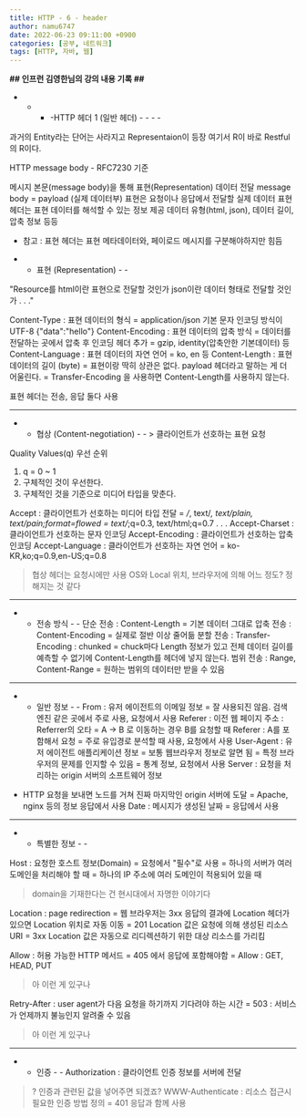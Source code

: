 ```yaml
---
title: HTTP - 6 - header
author: namu6747
date: 2022-06-23 09:11:00 +0900
categories: [공부, 네트워크]
tags: [HTTP, 자바, 웹]
---
```


**## 인프런 김영한님의 강의 내용 기록 ##**

- - - -HTTP 헤더 1 (일반 헤더) - - - -

과거의 Entity라는 단어는 사라지고
Representaion이 등장
여기서 R이 바로 Restful의 R이다.

HTTP
message body - RFC7230 기준

메시지 본문(message body)을 통해 표현(Representation) 데이터 전달
message body = payload (실제 데이터부)
표현은 요청이나 응답에서 전달할 실제 데이터
표현 헤더는 표현 데이터를 해석할 수 있는 정보 제공
 데이터 유형(html, json), 데이터 길이, 압축 정보 등등
* 참고 : 표현 헤더는 표현 메타데이터와, 페이로드 메시지를 
	구분해야하지만 힘듬

- - 표현 (Representation) - -

"Resource를 html이란 표현으로 전달할 것인가
 json이란 데이터 형태로 전달할 것인가 . . ."

Content-Type : 표현 데이터의 형식
= application/json 기본 문자 인코딩 방식이 UTF-8 {"data":"hello"}
Content-Encoding : 표현 데이터의 압축 방식
= 데이터를 전달하는 곳에서 압축 후 인코딩 헤더 추가
= gzip, identity(압축안한 기본데이터) 등
Content-Language : 표현 데이터의 자연 언어
= ko, en 등
Content-Length : 표현 데이터의 길이 (byte)
= 표현이랑 딱히 상관은 없다. payload 헤더라고 말하는 게 더 어울린다.
= Transfer-Encoding 을 사용하면 Content-Length를 사용하지 않는다.

표현 헤더는 전송, 응답 둘다 사용

- - - - 

- - 협상 (Content-negotiation) - - > 클라이언트가 선호하는 표현 요청

Quality Values(q) 우선 순위 
1. q = 0 ~ 1
2. 구체적인 것이 우선한다.
3. 구체적인 것을 기준으로 미디어 타입을 맞춘다.

Accept : 클라이언트가 선호하는 미디어 타입 전달
= */*, text/*, text/plain, text/pain;format=flowed
= text/*;q=0.3, text/html;q=0.7 . . . 
Accept-Charset : 클라이언트가 선호하는 문자 인코딩
Accept-Encoding : 클라이언트가 선호하는 압축 인코딩
Accept-Language : 클라이언트가 선호하는 자연 언어
= ko-KR,ko;q=0.9,en-US;q=0.8

> 협상 헤더는 요청시에만 사용
> OS와 Local 위치, 브라우저에 의해 어느 정도? 정해지는 것 같다

- - - -

- - 전송 방식 - -
단순 전송 : Content-Length
= 기본 데이터 그대로 
압축 전송 : Content-Encoding
= 실제로 절반 이상 줄어듦
분할 전송 : Transfer-Encoding : chunked
= chuck마다 Length 정보가 있고 전체 데이터 길이를 예측할 수 없기에
	Content-Length를 헤더에 넣지 않는다.
범위 전송 : Range, Content-Range
= 원하는 범위의 데이터만 받을 수 있음

- - - -

- - 일반 정보 - -
From : 유저 에이전트의 이메일 정보
= 잘 사용되진 않음. 검색 엔진 같은 곳에서 주로 사용, 요청에서 사용
Referer : 이전 웹 페이지 주소 : Referrer의 오타
= A -> B 로 이동하는 경우 B를 요청할 때 Referer : A를 포함해서 요청
= 주로 유입경로 분석할 때 사용, 요청에서 사용
User-Agent : 유저 에이전트 애플리케이션 정보
= 보통 웹브라우저 정보로 알면 됨
= 특정 브라우저의 문제를 인지할 수 있음
= 통계 정보, 요청에서 사용
Server : 요청을 처리하는 origin 서버의 소프트웨어 정보
* HTTP 요청을 보내면 노드를 거쳐 진짜 마지막인 origin 서버에 도달
= Apache, nginx 등의 정보 응답에서 사용
Date : 메시지가 생성된 날짜
= 응답에서 사용

- - - - 

- - 특별한 정보 - -

Host : 요청한 호스트 정보(Domain)
= 요청에서 "필수"로 사용
= 하나의 서버가 여러 도메인을 처리해야 할 때
= 하나의 IP 주소에 여러 도메인이 적용되어 있을 때
> domain을 기재한다는 건 현시대에서 자명한 이야기다

Location : page redirection
= 웹 브라우저는 3xx 응답의 결과에 Location 헤더가 있으면
	Location 위치로 자동 이동
= 201 Location 값은 요청에 의해 생성된 리소스 URI
= 3xx Location 값은 자동으로 리디렉션하기 위한 대상 리소스를 가리킴

Allow : 허용 가능한 HTTP 메서드
= 405 에서 응답에 포함해야함
= Allow : GET, HEAD, PUT
> 아 이런 게 있구나

Retry-After : user agent가 다음 요청을 하기까지 기다려야 하는 시간
= 503 : 서비스가 언제까지 불능인지 알려줄 수 있음
> 아 이런 게 있구나

- - - -

- - 인증 - - 
Authorization : 클라이언트 인증 정보를 서버에 전달
> ? 인증과 관련된 값을 넣어주면 되겠죠?
WWW-Authenticate : 리소스 접근시 필요한 인증 방법 정의
= 401 응답과 함께 사용

